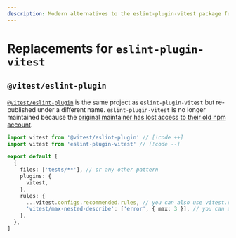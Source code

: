 ```yaml
---
description: Modern alternatives to the eslint-plugin-vitest package for Vitest-specific linting rules
---
```


# Replacements for `eslint-plugin-vitest`

## `@vitest/eslint-plugin`

[`@vitest/eslint-plugin`](https://github.com/vitest-dev/eslint-plugin-vitest) is the same project as `eslint-plugin-vitest` but re-published under a different name. `eslint-plugin-vitest` is no longer maintained because the [original maintainer has lost access to their old npm account](https://github.com/vitest-dev/eslint-plugin-vitest/issues/537).

```ts
import vitest from '@vitest/eslint-plugin' // [!code ++]
import vitest from 'eslint-plugin-vitest' // [!code --]

export default [
  {
    files: ['tests/**'], // or any other pattern
    plugins: {
      vitest,
    },
    rules: {
      ...vitest.configs.recommended.rules, // you can also use vitest.configs.all.rules to enable all rules
      'vitest/max-nested-describe': ['error', { max: 3 }], // you can also modify rules' behavior using option like this
    },
  },
]
```
